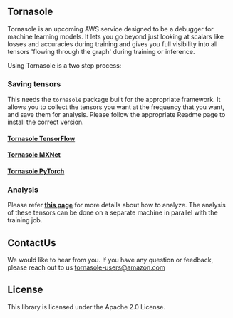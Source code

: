 ## Tornasole

Tornasole is an upcoming AWS service designed to be a debugger 
for machine learning models. It lets you go beyond just looking 
at scalars like losses and accuracies during training and 
gives you full visibility into all tensors 'flowing through the graph' 
during training or inference.

Using Tornasole is a two step process:

### Saving tensors

This needs the `tornasole` package built for the appropriate framework. 
It allows you to collect the tensors you want at the frequency 
that you want, and save them for analysis. 
Please follow the appropriate Readme page to install the correct version.
 

#### [Tornasole TensorFlow](docs/tensorflow/README.md)
#### [Tornasole MXNet](docs/mxnet/README.md)
#### [Tornasole PyTorch](docs/pytorch/README.md)

### Analysis
Please refer **[this page](docs/analysis/README.md)** for more details about how to analyze. 
The analysis of these tensors can be done on a separate machine in parallel with the training job. 

## ContactUs
We would like to hear from you. If you have any question or feedback, please reach out to us tornasole-users@amazon.com

## License
This library is licensed under the Apache 2.0 License. 
